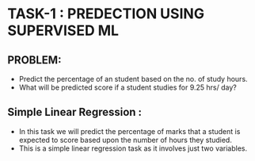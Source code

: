 # TASK-1 : PREDECTION USING SUPERVISED ML
## PROBLEM:
- Predict the percentage of an student based on the no. of study hours.
- What will be predicted score if a student studies for 9.25 hrs/ day?
## Simple Linear Regression :
- In this task we will predict the percentage of marks that a student is expected to score based upon the number of hours they studied.
- This is a simple linear regression task as it involves just two variables.
